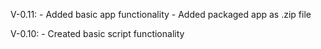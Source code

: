 V-0.11:
    - Added basic app functionality
    - Added packaged app as .zip file

V-0.10:
    - Created basic script functionality